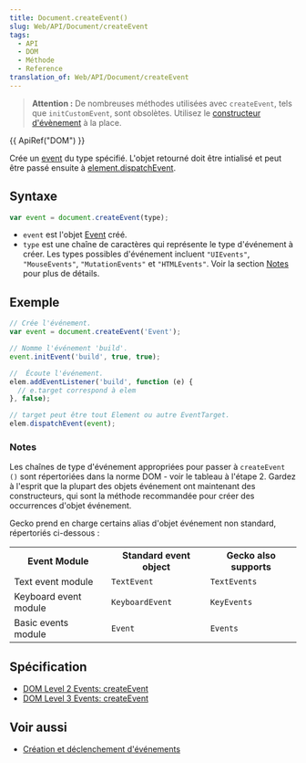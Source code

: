 ```yaml
---
title: Document.createEvent()
slug: Web/API/Document/createEvent
tags:
  - API
  - DOM
  - Méthode
  - Reference
translation_of: Web/API/Document/createEvent
---
```

> **Attention :** De nombreuses méthodes utilisées avec `createEvent`, tels que `initCustomEvent`, sont obsolètes. Utilisez le [constructeur d'évènement](/fr/docs/Web/API/CustomEvent) à la place.

{{ ApiRef("DOM") }}

Crée un [event](/fr/docs/DOM/event) du type spécifié. L'objet retourné doit être intialisé et peut être passé ensuite à [element.dispatchEvent](/fr/docs/DOM/element.dispatchEvent).

## Syntaxe

```js
var event = document.createEvent(type);
```

- `event` est l'objet [Event](/fr/docs/DOM/event) créé.
- `type` est une chaîne de caractères qui représente le type d'événement à créer. Les types possibles d'événement incluent `"UIEvents"`, `"MouseEvents"`, `"MutationEvents"` et `"HTMLEvents"`. Voir la section [Notes](#notes) pour plus de détails.

## Exemple

```js
// Crée l'événement.
var event = document.createEvent('Event');

// Nomme l'événement 'build'.
event.initEvent('build', true, true);

//  Écoute l'événement.
elem.addEventListener('build', function (e) {
  // e.target correspond à elem
}, false);

// target peut être tout Element ou autre EventTarget.
elem.dispatchEvent(event);
```

### Notes

Les chaînes de type d'événement appropriées pour passer à `createEvent ()` sont répertoriées dans la norme DOM - voir le tableau à l'étape 2. Gardez à l'esprit que la plupart des objets événement ont maintenant des constructeurs, qui sont la méthode recommandée pour créer des occurrences d'objet événement.

Gecko prend en charge certains alias d'objet événement non standard, répertoriés ci-dessous :

<table class="fullwidth-table">
  <tbody>
    <tr>
      <th>Event Module</th>
      <th>Standard event object</th>
      <th>Gecko also supports</th>
    </tr>
    <tr>
      <td>Text event module</td>
      <td><code>TextEvent</code></td>
      <td><code>TextEvents</code></td>
    </tr>
    <tr>
      <td>Keyboard event module</td>
      <td><code>KeyboardEvent</code></td>
      <td><code>KeyEvents</code></td>
    </tr>
    <tr>
      <td>Basic events module</td>
      <td><code>Event</code></td>
      <td><code>Events</code></td>
    </tr>
  </tbody>
</table>

## Spécification

- [DOM Level 2 Events: createEvent](http://www.w3.org/TR/DOM-Level-2-Events/events.html#Events-DocumentEvent-createEvent)
- [DOM Level 3 Events: createEvent](http://www.w3.org/TR/DOM-Level-3-Events/#events-Events-DocumentEvent-createEvent)

## Voir aussi

- [Création et déclenchement d'événements](/fr/docs/Web/Guide/DOM/Events/Creating_and_triggering_events)
